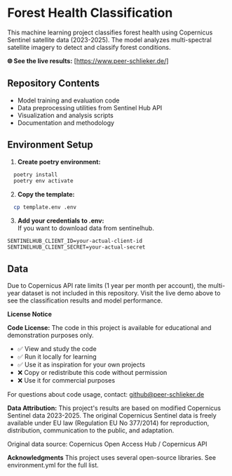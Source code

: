 # Forest Health Classification

This machine learning project classifies forest health using Copernicus Sentinel satellite data (2023-2025). The model analyzes multi-spectral satellite imagery to detect and classify forest conditions.

**🌐 See the live results:** [https://www.peer-schlieker.de/]

## Repository Contents
- Model training and evaluation code
- Data preprocessing utilities from Sentinel Hub API
- Visualization and analysis scripts
- Documentation and methodology

## Environment Setup

1. **Create poetry environment:**
```bash
  poetry install
  poetry env activate
```

2. **Copy the template:**
```bash
  cp template.env .env
```
3. **Add your credentials to .env:**  
If you want to download data from sentinelhub. 
```
SENTINELHUB_CLIENT_ID=your-actual-client-id
SENTINELHUB_CLIENT_SECRET=your-actual-secret
```

## Data
Due to Copernicus API rate limits (1 year per month per account), the multi-year dataset is not included in this repository. Visit the live demo above to see the classification results and model performance.

**License Notice**

**Code License:**
The code in this project is available for educational and demonstration purposes only.
- ✅ View and study the code
- ✅ Run it locally for learning  
- ✅ Use it as inspiration for your own projects
- ❌ Copy or redistribute this code without permission
- ❌ Use it for commercial purposes

For questions about code usage, contact: github@peer-schlieker.de

**Data Attribution:**
This project's results are based on modified Copernicus Sentinel data 2023-2025. 
The original Copernicus Sentinel data is freely available under EU law (Regulation EU No 377/2014) 
for reproduction, distribution, communication to the public, and adaptation.

Original data source: Copernicus Open Access Hub / Copernicus API

**Acknowledgments**
This project uses several open-source libraries. See environment.yml for the full list.